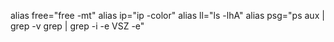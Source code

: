 
alias free="free -mt"
alias ip="ip -color"
alias ll="ls -lhA"
alias psg="ps aux | grep -v grep | grep -i -e VSZ -e"